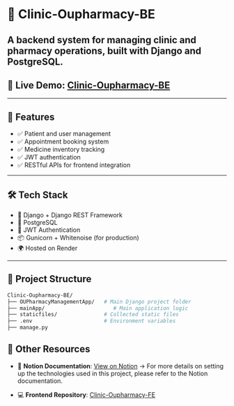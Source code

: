 # 🏥 Clinic-Oupharmacy-BE

A backend system for managing clinic and pharmacy operations, built with **Django** and **PostgreSQL**.
---

## 🚀 Live Demo: [Clinic-Oupharmacy-BE](https://github.com/VoMinhHung-SR/Clinic-Oupharmacy-BE)

---

## 🚀 Features

- ✅ Patient and user management
- ✅ Appointment booking system
- ✅ Medicine inventory tracking
- ✅ JWT authentication
- ✅ RESTful APIs for frontend integration

---

## 🛠️ Tech Stack

- 🐍 Django + Django REST Framework
- 🐘 PostgreSQL
- 🔐 JWT Authentication
- 📦 Gunicorn + Whitenoise (for production)
- 🌍 Hosted on Render

---

## 📁 Project Structure

```bash
Clinic-Oupharmacy-BE/
├── OUPharmacyManagementApp/   # Main Django project folder
├── mainApp/                      # Main application logic
├── staticfiles/               # Collected static files
├── .env                       # Environment variables
├── manage.py

```

## 🔗 Other Resources

- 📄 **Notion Documentation**: [View on Notion](https://www.notion.so/shiray/OUPHARMACY-51a0d2fb8bce45c9b5b9860755c4928d)
  → For more details on setting up the technologies used in this project, please refer to the Notion documentation.

- 💻 **Frontend Repository**: [Clinic-Oupharmacy-FE](https://github.com/VoMinhHung-SR/Clinic-Oupharmacy-FE)

```
